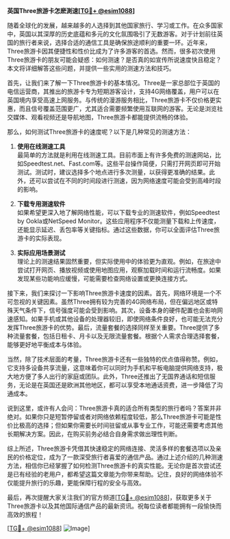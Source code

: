 **英国Three旅游卡怎麽測速[[TG💪+ @esim1088](https://t.me/s/esim1088)]**

随着全球化的发展，越来越多的人选择到其他国家旅行、学习或工作。在众多国家中，英国以其深厚的历史底蕴和多元的文化氛围吸引了无数游客。对于计划前往英国的旅行者来说，选择合适的通信工具是确保旅途顺利的重要一环。近年来，Three旅游卡因其便捷性和性价比成为了许多游客的首选。然而，很多初次使用Three旅游卡的朋友可能会疑惑：如何测速？是否真的如宣传所说速度快且稳定？本文将详细解答这些问题，并提供一些实用的测速方法和技巧。

首先，让我们来了解一下Three旅游卡的基本情况。Three是一家总部位于英国的电信运营商，其推出的旅游卡专为短期游客设计，支持4G网络覆盖，用户可以在英国境内享受高速上网服务。与传统的漫游服务相比，Three旅游卡不仅价格更实惠，而且信号覆盖范围更广，尤其适合需要频繁使用互联网的游客。无论是浏览社交媒体、观看视频还是导航地图，Three旅游卡都能提供流畅的体验。

那么，如何测试Three旅游卡的速度呢？以下是几种常见的测速方法：

1. **使用在线测速工具**  
   最简单的方法就是利用在线测速工具。目前市面上有许多免费的测速网站，比如Speedtest.net、Fast.com等。这些平台操作简便，只需打开网页即可开始测试。测试时，建议选择多个地点进行多次测量，以获得更准确的结果。此外，还可以尝试在不同的时间段进行测速，因为网络速度可能会受到高峰时段的影响。

2. **下载专用测速软件**  
   如果希望更深入地了解网络性能，可以下载专业的测速软件，例如Speedtest by Ookla或NetSpeed Monitor。这些应用程序不仅能测量下载和上传速度，还能显示延迟、丢包率等关键指标。通过这些数据，你可以全面评估Three旅游卡的实际表现。

3. **实际应用场景测试**  
   理论上的测速结果固然重要，但实际使用中的体验更为直观。例如，在旅途中尝试打开网页、播放视频或使用地图应用，观察加载时间和运行流畅度。如果发现某些功能响应缓慢，可能需要检查网络设置或更换连接方式。

接下来，我们来探讨一下影响Three旅游卡速度的因素。首先，网络环境是一个不可忽视的关键因素。虽然Three拥有较为完善的4G网络布局，但在偏远地区或特殊天气条件下，信号强度可能会受到影响。其次，设备本身的硬件配置也会影响网速感知。如果手机或其他设备的处理器较旧，即使网络条件良好，也可能无法充分发挥Three旅游卡的优势。最后，流量套餐的选择同样至关重要。Three提供了多种流量套餐，包括日租卡、月卡以及无限流量套餐。根据个人需求合理选择套餐，能够更好地平衡成本与体验。

当然，除了技术层面的考量，Three旅游卡还有一些独特的优点值得称赞。例如，它支持多设备共享流量，这意味着你可以同时为手机和平板电脑提供网络支持，极大地方便了多人出行的家庭或团队。此外，Three还推出了无国界通话和短信服务，无论是在英国还是欧洲其他地区，都可以享受本地通话资费，进一步降低了沟通成本。

说到这里，或许有人会问：Three旅游卡真的适合所有类型的旅行者吗？答案并非绝对。如果你只是短暂停留或者对网络依赖程度较低，那么Three旅游卡可能是性价比极高的选择；但如果你需要长时间驻留或从事专业工作，可能还需要考虑其他长期解决方案。因此，在购买前务必结合自身需求做出理性判断。

综上所述，Three旅游卡凭借其快速稳定的网络连接、灵活多样的套餐选项以及亲民的价格定位，成为了一款深受旅行者喜爱的通信产品。通过上述介绍的几种测速方法，相信你已经掌握了如何检测Three旅游卡的真实性能。无论你是首次尝试还是已有经验的老用户，都希望这篇文章能为你带来帮助。记住，良好的网络体验不仅能提升旅行的乐趣，更能保障行程的安全与高效。

最后，再次提醒大家关注我们的官方频道[[TG💪+ @esim1088](https://t.me/s/esim1088)]，获取更多关于Three旅游卡以及其他国际通信产品的最新资讯。祝每位读者都能拥有一段愉快而高效的旅程！

[[TG💪+ @esim1088](https://t.me/s/esim1088)] ![Image](https://i.postimg.cc/4NQfJmqS/Snipaste-2025-05-13-00-14-12.png)]